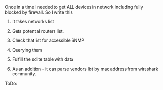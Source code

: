 Once in a time I needed to get ALL devices in network including fully blocked by firewall.
So I write this.
1. It takes networks list
2. Gets potential routers list.
3. Check that list for accessible SNMP
4. Querying them
5. Fulfill the sqlite table with data

6. As an addition - it can parse vendors list by mac address from wireshark community.

ToDo:
